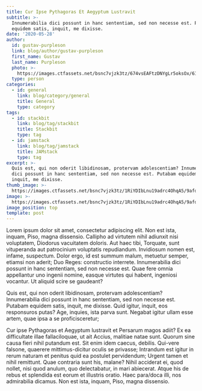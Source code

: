 ```yaml
---
title: Cur Ipse Pythagoras Et Aegyptum Lustravit
subtitle: >-
  Innumerabilia dici possunt in hanc sententiam, sed non necesse est. Putabam
  equidem satis, inquit, me dixisse.
date: '2020-05-28'
author:
  id: gustav-purpleson
  link: blog/author/gustav-purpleson
  first_name: Gustav
  last_name: Purpleson
  photo: >-
    https://images.ctfassets.net/bsnc7vjzk3tz/674vsEAFtzDNYgLr5oksOx/61ebf6c0b3da5daa74f3cfe06d153a28/gustav-purpleson.jpg
  type: person
categories:
  - id: general
    link: blog/category/general
    title: General
    type: category
tags:
  - id: stackbit
    link: blog/tag/stackbit
    title: Stackbit
    type: tag
  - id: jamstack
    link: blog/tag/jamstack
    title: JAMstack
    type: tag
excerpt: >-
  Quis est, qui non oderit libidinosam, protervam adolescentiam? Innumerabilia
  dici possunt in hanc sententiam, sed non necesse est. Putabam equidem satis,
  inquit, me dixisse.
thumb_image: >-
  https://images.ctfassets.net/bsnc7vjzk3tz/1RiYDIbLnu19adrc4OhqA5/9afd70bdef37d4d062768f20b679dab2/post-3.png
image: >-
  https://images.ctfassets.net/bsnc7vjzk3tz/1RiYDIbLnu19adrc4OhqA5/9afd70bdef37d4d062768f20b679dab2/post-3.png
image_position: top
template: post
---
```


Lorem ipsum dolor sit amet, consectetur adipiscing elit. Non est ista, inquam, Piso, magna dissensio. Callipho ad virtutem nihil adiunxit nisi voluptatem, Diodorus vacuitatem doloris. Aut haec tibi, Torquate, sunt vituperanda aut patrocinium voluptatis repudiandum. Invidiosum nomen est, infame, suspectum. Dolor ergo, id est summum malum, metuetur semper, etiamsi non aderit; Duo Reges: constructio interrete. Innumerabilia dici possunt in hanc sententiam, sed non necesse est. Quae fere omnia appellantur uno ingenii nomine, easque virtutes qui habent, ingeniosi vocantur. Ut aliquid scire se gaudeant?

Quis est, qui non oderit libidinosam, protervam adolescentiam? Innumerabilia dici possunt in hanc sententiam, sed non necesse est. Putabam equidem satis, inquit, me dixisse. Quid igitur, inquit, eos responsuros putas? Age, inquies, ista parva sunt. Negabat igitur ullam esse artem, quae ipsa a se proficisceretur;

Cur ipse Pythagoras et Aegyptum lustravit et Persarum magos adiit? Ex ea difficultate illae fallaciloquae, ut ait Accius, malitiae natae sunt. Quorum sine causa fieri nihil putandum est. Sit enim idem caecus, debilis. Qui-vere falsone, quaerere mittimus-dicitur oculis se privasse; Intrandum est igitur in rerum naturam et penitus quid ea postulet pervidendum; Urgent tamen et nihil remittunt. Quae contraria sunt his, malane? Nihil acciderat ei, quod nollet, nisi quod anulum, quo delectabatur, in mari abiecerat. Atque his de rebus et splendida est eorum et illustris oratio. Haec para/doca illi, nos admirabilia dicamus. Non est ista, inquam, Piso, magna dissensio.
